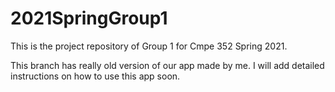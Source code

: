 # 2021SpringGroup1
This is the project repository of Group 1 for Cmpe 352 Spring 2021.

This branch has really old version of our app made by me. I will add detailed instructions on how to use this app soon.
